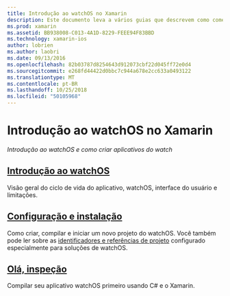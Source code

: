 ```yaml
---
title: Introdução ao watchOS no Xamarin
description: Este documento leva a vários guias que descrevem como começar com o desenvolvimento de watchOS usando Xamarin. O conteúdo vinculado fornece uma introdução ao watchOS, explica como instalar o suporte de watchOS para Xamarin e mostra como criar um aplicativo inicial.
ms.prod: xamarin
ms.assetid: BB938008-C013-4A1D-8229-FEEE94F83BBD
ms.technology: xamarin-ios
author: lobrien
ms.author: laobri
ms.date: 09/13/2016
ms.openlocfilehash: 82b03787d8254643d912073cbf22d045ff72e0d4
ms.sourcegitcommit: e268fd44422d0bbc7c944a678e2cc633a0493122
ms.translationtype: MT
ms.contentlocale: pt-BR
ms.lasthandoff: 10/25/2018
ms.locfileid: "50105968"
---
```

# <a name="getting-started-with-watchos-in-xamarin"></a>Introdução ao watchOS no Xamarin

_Introdução ao watchOS e como criar aplicativos do watch_

## <a name="introduction-to-watchosioswatchosget-startedintro-to-watchosmd"></a>[Introdução ao watchOS](~/ios/watchos/get-started/intro-to-watchos.md)

Visão geral do ciclo de vida do aplicativo, watchOS, interface do usuário e limitações.

## <a name="setup--installationioswatchosget-startedinstallationmd"></a>[Configuração e instalação](~/ios/watchos/get-started/installation.md)

Como criar, compilar e iniciar um novo projeto do watchOS.
Você também pode ler sobre as [identificadores e referências de projeto](~/ios/watchos/get-started/project-references.md) configurado especialmente para soluções de watchOS.

## <a name="hello-watchioswatchosget-startedhello-watchmd"></a>[Olá, inspeção](~/ios/watchos/get-started/hello-watch.md)

Compilar seu aplicativo watchOS primeiro usando C# e o Xamarin.

